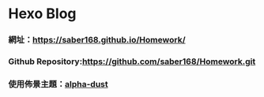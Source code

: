 # Hexo Blog

### 網址：https://saber168.github.io/Homework/

### Github Repository:https://github.com/saber168/Homework.git

### 使用佈景主題：[alpha-dust](https://github.com/klugjo/hexo-theme-alpha-dust)
